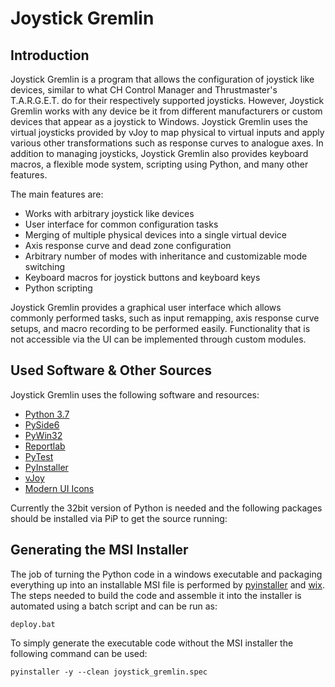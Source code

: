 Joystick Gremlin
================

Introduction
------------

Joystick Gremlin is a program that allows the configuration of joystick like
devices, similar to what CH Control Manager and Thrustmaster's T.A.R.G.E.T. do
for their respectively supported joysticks. However, Joystick Gremlin works
with any device be it from different manufacturers or custom devices that
appear as a joystick to Windows. Joystick Gremlin uses the virtual joysticks
provided by vJoy to map physical to virtual inputs and apply various other
transformations such as response curves to analogue axes. In addition to
managing joysticks, Joystick Gremlin also provides keyboard macros, a flexible
mode system, scripting using Python, and many other features.

The main features are:
- Works with arbitrary joystick like devices
- User interface for common configuration tasks
- Merging of multiple physical devices into a single virtual device
- Axis response curve and dead zone configuration
- Arbitrary number of modes with inheritance and customizable mode switching
- Keyboard macros for joystick buttons and keyboard keys
- Python scripting

Joystick Gremlin provides a graphical user interface which allows commonly
performed tasks, such as input remapping, axis response curve setups, and macro
recording to be performed easily. Functionality that is not accessible via the
UI can be implemented through custom modules.


Used Software & Other Sources
-----------------------------
Joystick Gremlin uses the following software and resources:

- [Python 3.7](https://www.python.org)
- [PySide6](https://www.qt.io/qt-for-python)
- [PyWin32](http://sourceforge.net/projects/pywin32)
- [Reportlab](https://www.reportlab.com/)
- [PyTest](https://docs.pytest.org/en/latest/)
- [PyInstaller](http://www.pyinstaller.org/)
- [vJoy](http://vjoystick.sourceforge.net)
- [Modern UI Icons](http://modernuiicons.com/)

Currently the 32bit version of Python is needed and the following packages
should be installed via PiP to get the source running:


Generating the MSI Installer
----------------------------

The job of turning the Python code in a windows executable and
packaging everything up into an installable MSI file is performed
by [pyinstaller](http://www.pyinstaller.org/) and
[wix](http://wixtoolset.org/). The steps needed to build the code
and assemble it into the installer is automated using a batch
script and can be run as:
  ```
  deploy.bat
  ```
To simply generate the executable code without the MSI installer the
following command can be used:
  ```
  pyinstaller -y --clean joystick_gremlin.spec
  ```
